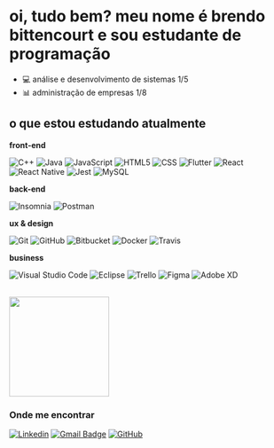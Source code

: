 # oi, tudo bem? meu nome é brendo bittencourt e sou estudante de programação

- 💻 análise e desenvolvimento de sistemas 1/5
- 📊 administração de empresas 1/8

## o que estou estudando atualmente

**front-end**

![C++](https://img.shields.io/badge/-C++-333333?style=flat&logo=C%2B%2B&logoColor=00599C)
![Java](https://img.shields.io/badge/-Java-333333?style=flat&logo=Java&logoColor=007396)
![JavaScript](https://img.shields.io/badge/-JavaScript-333333?style=flat&logo=javascript)
![HTML5](https://img.shields.io/badge/-HTML5-333333?style=flat&logo=HTML5)
![CSS](https://img.shields.io/badge/-CSS-333333?style=flat&logo=CSS3&logoColor=1572B6)
![Flutter](https://img.shields.io/badge/-Flutter-333333?style=flat&logo=Flutter)
![React](https://img.shields.io/badge/-React-333333?style=flat&logo=react)
![React Native](https://img.shields.io/badge/-React%20Native-333333?style=flat&logo=react)
![Jest](https://img.shields.io/badge/-Jest-333333?style=flat&logo=jest)
![MySQL](https://img.shields.io/badge/-MySQL-333333?style=flat&logo=mysql)

**back-end**

![Insomnia](https://img.shields.io/badge/-Insomnia-333333?style=flat&logo=insomnia)
![Postman](https://img.shields.io/badge/-Postman-333333?style=flat&logo=postman)

**ux & design**

![Git](https://img.shields.io/badge/-Git-333333?style=flat&logo=git)
![GitHub](https://img.shields.io/badge/-GitHub-333333?style=flat&logo=github)
![Bitbucket](https://img.shields.io/badge/-Bitbucket-333333?style=flat&logo=bitbucket)
![Docker](https://img.shields.io/badge/-Docker-333333?style=flat&logo=docker)
![Travis](https://img.shields.io/badge/-Travis-333333?style=flat&logo=travis)

**business**

![Visual Studio Code](https://img.shields.io/badge/-Visual%20Studio%20Code-333333?style=flat&logo=visual-studio-code&logoColor=007ACC)
![Eclipse](https://img.shields.io/badge/-Eclipse-333333?style=flat&logo=eclipse-ide&logoColor=2C2255)
![Trello](https://img.shields.io/badge/-Trello-333333?style=flat&logo=trello&logoColor=007ACC)
![Figma](https://img.shields.io/badge/-Figma-333333?style=flat&logo=figma&logoColor=007ACC)
![Adobe XD](https://img.shields.io/badge/-Adobe%20XD-333333?style=flat&logo=adobe-xd&logoColor=007ACC)

<br/>

<a href="https://github.com/iuricode" title="Perfil do Iuri">
  <img height="180em" src="https://github-readme-stats.vercel.app/api?username=brdneo&theme=dracula&show_icons=true" />
</a>

<h3>Onde me encontrar</h3>

[![Linkedin](https://img.shields.io/badge/-username-blue?style=flat-square&logo=Linkedin&logoColor=white&link=LINK-DO-SEU-LINKEDIN)](LINK-DO-SEU-LINKEDIN)
[![Gmail Badge](https://img.shields.io/badge/-seuemail@email.com-006bed?style=flat-square&logo=Gmail&logoColor=white&link=mailto:SEU-EMAIL)](mailto:SEU-EMAIL)
[![GitHub](https://img.shields.io/github/followers/iuricode?label=follow&style=social)](LINK-DO-SEU-GITHUB)

